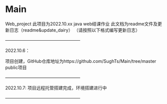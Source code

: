 # Main
Web_project
此项目为2022.10.xx java web结课作业
此文档为readme文件及更新日志（readme&update_dairy）
（请按照以下格式编写更新日志）

—————————————————

2022.10.6：

项目创建，GitHub仓库地址为https://github.com/SughTs/Main/tree/master
public项目

—————————————————

2022.10.7:
项目远程托管搭建完成，环境搭建进行中

—————————————————
